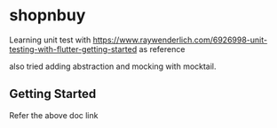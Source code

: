 # shopnbuy

Learning unit test with https://www.raywenderlich.com/6926998-unit-testing-with-flutter-getting-started as reference

also tried adding abstraction and mocking with mocktail.

## Getting Started

Refer the above doc link